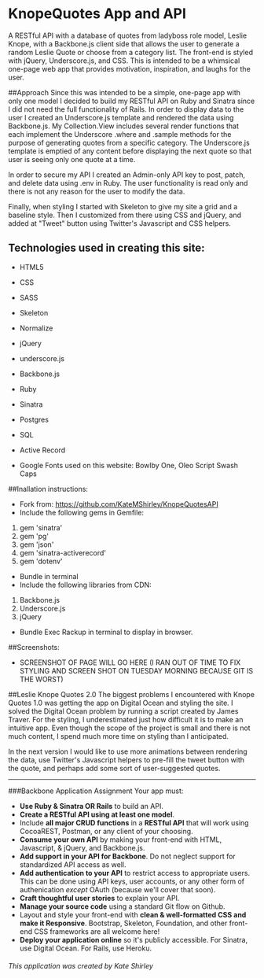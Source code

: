 # KnopeQuotes App and API
A RESTful API with a database of quotes from ladyboss role model, Leslie Knope, with a Backbone.js client side that allows the user to generate a random Leslie Quote or choose from a category list. The front-end is styled with jQuery, Underscore.js, and CSS. This is intended to be a whimsical one-page web app that provides motivation, inspiration, and laughs for the user.

##Approach
Since this was intended to be a simple, one-page app with only one model I decided to build my RESTful API on Ruby and Sinatra since I did not need the full functionality of Rails. In order to display data to the user I created an Underscore.js template and rendered the data using Backbone.js. My Collection.View includes several render functions that each implement the Underscore .where and .sample methods for the purpose of generating quotes from a specific category. The Underscore.js template is emptied of any content before displaying the next quote so that user is seeing only one quote at a time.

In order to secure my API I created an Admin-only API key to post, patch, and delete data using .env in Ruby. The user functionality is read only and there is not any reason for the user to modify the data.

Finally, when styling I started with Skeleton to give my site a grid and a baseline style. Then I customized from there using CSS and jQuery, and added at "Tweet" button using Twitter's Javascript and CSS helpers.

#####

## Technologies used in creating this site:

* HTML5
* CSS
* SASS
* Skeleton
* Normalize
* jQuery
* underscore.js
* Backbone.js
* Ruby
* Sinatra
* Postgres
* SQL
* Active Record

* Google Fonts used on this website: Bowlby One, Oleo Script Swash Caps

##Inallation instructions:
* Fork from: https://github.com/KateMShirley/KnopeQuotesAPI
* Include the following gems in Gemfile:
1. gem 'sinatra'
2. gem 'pg'
3. gem 'json'
4.  gem 'sinatra-activerecord'
5.  gem 'dotenv'
* Bundle in terminal
* Include the following libraries from CDN:
1. Backbone.js
2. Underscore.js
3. jQuery
* Bundle Exec Rackup in terminal to display in browser.

##Screenshots:  

* SCREENSHOT OF PAGE WILL GO HERE (I RAN OUT OF TIME TO FIX STYLING AND SCREEN SHOT ON TUESDAY MORNING BECAUSE GIT IS THE WORST)

##Leslie Knope Quotes 2.0
The biggest problems I encountered with Knope Quotes 1.0 was getting the app on Digital Ocean and styling the site. I solved the Digital Ocean problem by running a script created by James Traver. For the styling, I underestimated just how difficult it is to make an intuitive app. Even though the scope of the project is small and there is not much content, I spend much more time on styling than I anticipated.

In the next version I would like to use more animations between rendering the data, use Twitter's Javascript helpers to pre-fill the tweet button with the quote, and perhaps add some sort of user-suggested quotes. 

---
###Backbone Application Assignment
Your app must:

* **Use Ruby & Sinatra OR Rails** to build an API.
* **Create a RESTful API using at least one model**.
* Include **all major CRUD functions** in a **RESTful API** that will work using CocoaREST, Postman, or any client of your choosing.
* **Consume your own API** by making your front-end with HTML, Javascript, & jQuery, and Backbone.js.
* **Add support in your API for Backbone**. Do not neglect support for standardized API access as well.
* **Add authentication to your API** to restrict access to appropriate users. This can be done using API keys, user accounts, or any other form of authenication *except* OAuth (because we'll cover that soon).
* **Craft thoughtful user stories** to explain your API.
* **Manage your source code** using a standard Git flow on Github.
* Layout and style your front-end with **clean & well-formatted CSS and make it Responsive**. Bootstrap, Skeleton, Foundation, and other front-end CSS frameworks are all welcome here!
* **Deploy your application online** so it's publicly accessible. For Sinatra, use Digital Ocean. For Rails, use Heroku.



###### This application was created by Kate Shirley
